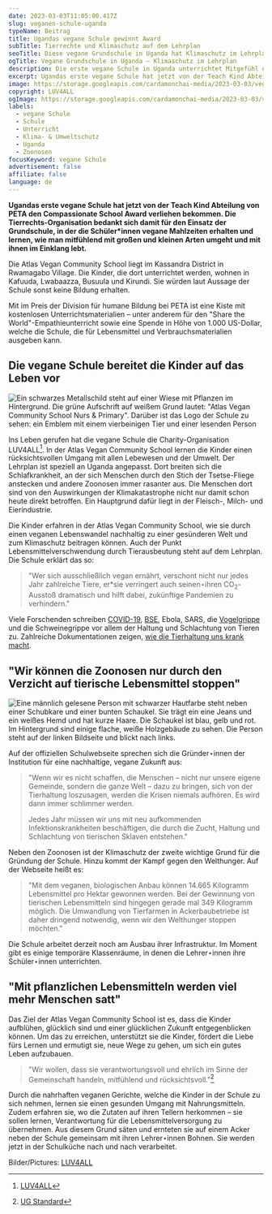 ```yaml
---
date: 2023-03-03T11:05:00.417Z
slug: veganen-schule-uganda
typeName: Beitrag
title: Ugandas vegane Schule gewinnt Award
subTitle: Tierrechte und Klimaschutz auf dem Lehrplan
seoTitle: Diese vegane Grundschule in Uganda hat Klimaschutz im Lehrplan
ogTitle: Vegane Grundschule in Uganda – Klimaschutz im Lehrplan
description: Die erste vegane Schule in Uganda unterrichtet Mitgefühl und Klimaschutz. Lest jetzt, wie sie gegen Zoonosen und den Welthunger kämpft.
excerpt: Ugandas erste vegane Schule hat jetzt von der Teach Kind Abteilung von PETA den Compassionate School Award verliehen bekommen. Die Tierrechts-Organisation bedankt sich damit für den Einsatz der Grundschule, in der die Schüler*innen vegane Mahlzeiten erhalten und lernen, wie man mitfühlend mit großen und kleinen Arten umgeht und mit ihnen im Einklang lebt.
image: https://storage.googleapis.com/cardamonchai-media/2023-03-03/vegane-schule-luv4all-jpg-imagine-a8b8c8_887456_1024_768/640.webp
copyright: LUV4ALL
ogImage: https://storage.googleapis.com/cardamonchai-media/2023-03-03/vegane-schule-luv4all-og-jpg-imagine-d8d8d8_726951_1200_628/640.webp
labels:
  - vegane Schule
  - Schule
  - Unterricht
  - Klima- & Umweltschutz
  - Uganda
  - Zoonosen
focusKeyword: vegane Schule
advertisement: false
affiliate: false
language: de
---
```


**Ugandas erste vegane Schule hat jetzt von der Teach Kind Abteilung von PETA den Compassionate School Award verliehen bekommen. Die Tierrechts-Organisation bedankt sich damit für den Einsatz der Grundschule, in der die Schüler\*innen vegane Mahlzeiten erhalten und lernen, wie man mitfühlend mit großen und kleinen Arten umgeht und mit ihnen im Einklang lebt.**

Die Atlas Vegan Community School liegt im Kassandra District in Rwamagabo Village. Die Kinder, die dort unterrichtet werden, wohnen in Kafuuda, Lwabaazza, Busuula und Kirundi. Sie würden laut Aussage der Schule sonst keine Bildung erhalten.

Mit im Preis der Division für humane Bildung bei PETA ist eine Kiste mit kostenlosen Unterrichtsmaterialien – unter anderem für den "Share the World"-Empathieunterricht sowie eine Spende in Höhe von 1.000 US-Dollar, welche die Schule, die für Lebensmittel und Verbrauchsmaterialien ausgeben kann.

## Die vegane Schule bereitet die Kinder auf das Leben vor

![Ein schwarzes Metallschild steht auf einer Wiese mit Pflanzen im Hintergrund. Die grüne Aufschrift auf weißem Grund lautet: "Atlas Vegan Community School Nurs & Primary". Darüber ist das Logo der Schule zu sehen: ein Emblem mit einem vierbeinigen Tier und einer lesenden Person](https://storage.googleapis.com/cardamonchai-media/2023-03-03/vegane-schule-luv4all-2-jpg-imagine-d8d8d8_656756_1024_768/640.webp 'Die vegane Schule bereitet die Kinder auf das Leben vor. Bild/Picture LUV4ALL')

Ins Leben gerufen hat die vegane Schule die Charity-Organisation LUV4ALL[^1]. In der Atlas Vegan Community School lernen die Kinder einen rücksichtsvollen Umgang mit allen Lebewesen und der Umwelt. Der Lehrplan ist speziell an Uganda angepasst. Dort breiten sich die Schlafkrankheit, an der sich Menschen durch den Stich der Tsetse-Fliege anstecken und andere Zoonosen immer rasanter aus. Die Menschen dort sind von den Auswirkungen der Klimakatastrophe nicht nur damit schon heute direkt betroffen. Ein Hauptgrund dafür liegt in der Fleisch-, Milch- und Eierindustrie.

Die Kinder erfahren in der Atlas Vegan Community School, wie sie durch einen veganen Lebenswandel nachhaltig zu einer gesünderen Welt und zum Klimaschutz beitragen können. Auch der Punkt Lebensmittelverschwendung durch Tierausbeutung steht auf dem Lehrplan. Die Schule erklärt das so:

> "Wer sich ausschließlich vegan ernährt, verschont nicht nur jedes Jahr zahlreiche Tiere, er\*sie verringert auch seinen⋆ihren CO<sub>2</sub>-Ausstoß dramatisch und hilft dabei, zukünftige Pandemien zu verhindern."

Viele Forschenden schreiben [COVID-19](/2020/04/inger-andersen-un-covid-19/), [BSE](/2021/10/rinderwahnsinn/), Ebola, SARS, die [Vogelgrippe](/2021/06/vogelgrippe-h10n3-bei-menschen/) und die Schweinegrippe vor allem der Haltung und Schlachtung von Tieren zu. Zahlreiche Dokumentationen zeigen, [wie die Tierhaltung uns krank macht](/2020/08/the-end-of-medicine/).

## "Wir können die Zoonosen nur durch den Verzicht auf tierische Lebensmittel stoppen"

![Eine männlich gelesene Person mit schwarzer Hautfarbe steht neben einer Schubkare und einer bunten Schaukel. Sie trägt ein eine Jeans und ein weißes Hemd und hat kurze Haare. Die Schaukel ist blau, gelb und rot. Im Hintergrund sind einige flache, weiße Holzgebäude zu sehen. Die Person steht auf der linken Bildseite und blickt nach links.](https://storage.googleapis.com/cardamonchai-media/2023-03-03/vegane-schule-luv4all-1-jpg-imagine-080808_72664d_1024_768/640.webp 'Die vegane Schule befindet sich im Aufbau. Bild: LUV4ALL')

Auf der offiziellen Schulwebseite sprechen sich die Gründer⋆innen der Institution für eine nachhaltige, vegane Zukunft aus:

> "Wenn wir es nicht schaffen, die Menschen – nicht nur unsere eigene Gemeinde, sondern die ganze Welt – dazu zu bringen, sich von der Tierhaltung loszusagen, werden die Krisen niemals aufhören. Es wird dann immer schlimmer werden.
>
> Jedes Jahr müssen wir uns mit neu aufkommenden Infektionskrankheiten beschäftigen, die durch die Zucht, Haltung und Schlachtung von tierischen Sklaven entstehen."

Neben den Zoonosen ist der Klimaschutz der zweite wichtige Grund für die Gründung der Schule. Hinzu kommt der Kampf gegen den Welthunger. Auf der Webseite heißt es:

> "Mit dem veganen, biologischen Anbau können 14.665 Kilogramm Lebensmittel pro Hektar gewonnen werden. Bei der Gewinnung von tierischen Lebensmitteln sind hingegen gerade mal 349 Kilogramm möglich. Die Umwandlung von Tierfarmen in Ackerbaubetriebe ist daher dringend notwendig, wenn wir den Welthunger stoppen möchten."

Die Schule arbeitet derzeit noch am Ausbau ihrer Infrastruktur. Im Moment gibt es einige temporäre Klassenräume, in denen die Lehrer⋆innen ihre Schüler⋆innen unterrichten.

## "Mit pflanzlichen Lebensmitteln werden viel mehr Menschen satt"

Das Ziel der Atlas Vegan Community School ist es, dass die Kinder aufblühen, glücklich sind und einer glücklichen Zukunft entgegenblicken können. Um das zu erreichen, unterstützt sie die Kinder, fördert die Liebe fürs Lernen und ermutigt sie, neue Wege zu gehen, um sich ein gutes Leben aufzubauen.

> "Wir wollen, dass sie verantwortungsvoll und ehrlich im Sinne der Gemeinschaft handeln, mitfühlend und rücksichtsvoll."[^2]

Durch die nahrhaften veganen Gerichte, welche die Kinder in der Schule zu sich nehmen, lernen sie einen gesunden Umgang mit Nahrungsmitteln. Zudem erfahren sie, wo die Zutaten auf ihren Tellern herkommen – sie sollen lernen, Verantwortung für die Lebensmittelversorgung zu übernehmen. Aus diesem Grund säten und ernteten sie auf einem Acker neben der Schule gemeinsam mit ihren Lehrer⋆innen Bohnen. Sie werden jetzt in der Schulküche nach und nach verarbeitet.

Bilder/Pictures: [LUV4ALL](https://loveforalluganda.org/)

[^1]: [LUV4ALL](https://loveforalluganda.org/tag/vegan-school/)
[^2]: [UG Standard](https://www.ugstandard.com/ugandas-first-vegan-school-opens-to-protect-children-from-zoonotic-disease/)
